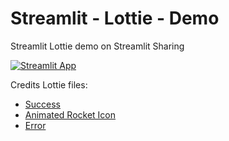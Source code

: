 # Streamlit - Lottie - Demo

Streamlit Lottie demo on Streamlit Sharing

[![Streamlit App](https://static.streamlit.io/badges/streamlit_badge_black_white.svg)](https://share.streamlit.io/andfanilo/streamlit-lottie-demo/master/app.py)

Credits Lottie files:

- [Success](https://lottiefiles.com/26514-check-success-animation)
- [Animated Rocket Icon](https://lottiefiles.com/44327-animated-rocket-icon)
- [Error](https://lottiefiles.com/38463-error)
